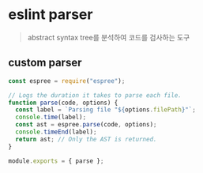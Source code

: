 # eslint parser

> abstract syntax tree를 분석하여 코드를 검사하는 도구

## custom parser

```ts
const espree = require("espree");

// Logs the duration it takes to parse each file.
function parse(code, options) {
  const label = `Parsing file "${options.filePath}"`;
  console.time(label);
  const ast = espree.parse(code, options);
  console.timeEnd(label);
  return ast; // Only the AST is returned.
}

module.exports = { parse };
```
